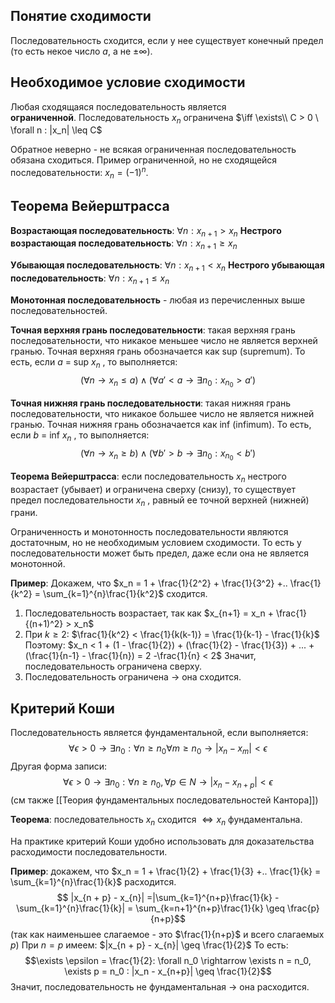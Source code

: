 
## Понятие сходимости

Последовательность сходится, если у нее существует конечный предел (то есть некое число $a$, a не $\pm\infty$).

## Необходимое условие сходимости

Любая сходящаяся последовательность является **ограниченной**. Последовательность $x_n$ ограничена $\iff  \exists\\ C > 0 \ \forall n : |x_n| \leq C$

Обратное неверно - не всякая ограниченная последовательность обязана сходиться. 
Пример ограниченной, но не сходящейся последовательности: $x_n = (-1)^n$. 

## Теорема Вейерштрасса

**Возрастающая последовательность**: $\forall n: x_{n+1} > x_n$
**Нестрого возрастающая последовательность**: $\forall n: x_{n+1} \geq x_n$

**Убывающая последовательность**: $\forall n: x_{n+1} < x_n$
**Нестрого убывающая последовательность**: $\forall n: x_{n+1} \leq x_n$

**Монотонная последовательность** - любая из перечисленных выше последовательностей.

**Точная верхняя грань последовательности**: такая верхняя грань последовательности, что никакое меньшее число не является верхней гранью. Точная верхняя грань обозначается как sup (supremum). 
То есть, если $a$ = sup $x_n$ , то выполняется:
$$
(\forall n \rightarrow x_n \leq a) \land (\forall a' < a \rightarrow \exists n_0: x_{n_0} > a') 
$$

**Точная нижняя грань последовательности**: такая нижняя грань последовательности, что никакое большее число не является нижней гранью. Точная нижняя грань обозначается как inf (infimum). 
То есть, если $b$ = inf $x_n$ , то выполняется:
$$
(\forall n \rightarrow x_n \geq b) \land (\forall b' > b \rightarrow \exists n_0: x_{n_0} < b') 
$$

**Теорема Вейерштрасса**: если последовательность $x_n$ нестрого возрастает (убывает) и ограничена сверху (снизу), то существует предел последовательности $x_n$ , равный ее точной верхней (нижней) грани.

Ограниченность и монотонность последовательности являются достаточным, но не необходимым условием сходимости. То есть у последовательности может быть предел, даже если она не является монотонной.

**Пример**: Докажем, что $x_n = 1 + \frac{1}{2^2} + \frac{1}{3^2} +.. \frac{1}{k^2} = \sum_{k=1}^{n}\frac{1}{k^2}$ сходится.
1. Последовательность возрастает, так как $x_{n+1} = x_n + \frac{1}{(n+1)^2} > x_n$
2. При $k\geq2$: $\frac{1}{k^2} < \frac{1}{k(k-1)} = \frac{1}{k-1} - \frac{1}{k}$  
   Поэтому:  $x_n < 1 + (1 - \frac{1}{2}) + (\frac{1}{2} - \frac{1}{3}) + ... + (\frac{1}{n-1} - \frac{1}{n}) = 2 -\frac{1}{n} < 2$
   Значит, последовательность ограничена сверху.
3. Последовательность ограничена -> она сходится.

## Критерий  Коши

Последовательность является фундаментальной, если выполняется:
$$
\forall \epsilon > 0 \rightarrow \exists n_0: \forall n \geq n_0 \forall m \geq n_0  \rightarrow |x_n - x_m| < \epsilon
$$
Другая форма записи:
$$
\forall \epsilon > 0 \rightarrow \exists n_0: \forall n \geq n_0, \forall p \in N  \rightarrow |x_n - x_{n + p}| < \epsilon
$$
(см также [[Теория фундаментальных последовательностей Кантора]])

**Теорема**: последовательность $x_n$ сходится $\iff x_n$ фундаментальна.

На практике критерий Коши удобно использовать для доказательства расходимости последовательности.

 **Пример**: докажем, что $x_n = 1 + \frac{1}{2} + \frac{1}{3} +.. \frac{1}{k} = \sum_{k=1}^{n}\frac{1}{k}$ расходится.
  $$ |x_{n + p} - x_{n}| =|\sum_{k=1}^{n+p}\frac{1}{k} - \sum_{k=1}^{n}\frac{1}{k}| = \sum_{k=n+1}^{n+p}\frac{1}{k} \geq \frac{p}{n+p}$$
  (так как наименьшее слагаемое - это $\frac{1}{n+p}$ и всего слагаемых $p$)
  При $n = p$ имеем:  $|x_{n + p} - x_{n}| \geq \frac{1}{2}$
  То есть:
  $$\exists \epsilon = \frac{1}{2}: \forall n_0 \rightarrow \exists n = n_0, \exists p = n_0 : |x_n - x_{n+p}| \geq \frac{1}{2}$$
  Значит, последовательность не фундаментальная -> она расходится.


